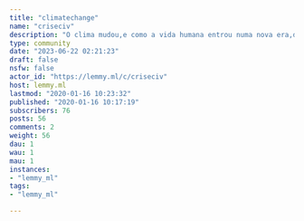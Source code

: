 ```yaml
---
title: "climatechange" 
name: "criseciv"
description: "O clima mudou,e como a vida humana entrou numa nova era,de inseguranças e medos.Aqui não é lugar para pensar o clima,é para as mudanças climáticas que já vivemos!"
type: community
date: "2023-06-22 02:21:23"
draft: false
nsfw: false
actor_id: "https://lemmy.ml/c/criseciv"
host: lemmy.ml
lastmod: "2020-01-16 10:23:32"
published: "2020-01-16 10:17:19"
subscribers: 76
posts: 56
comments: 2
weight: 56
dau: 1
wau: 1
mau: 1
instances:
- "lemmy_ml"
tags: 
- "lemmy_ml"

---
```

